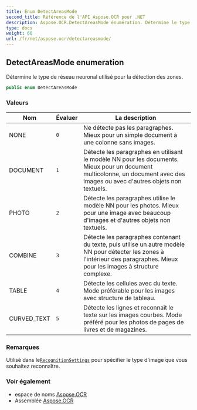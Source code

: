 ```yaml
---
title: Enum DetectAreasMode
second_title: Référence de l'API Aspose.OCR pour .NET
description: Aspose.OCR.DetectAreasMode énumération. Détermine le type de réseau neuronal utilisé pour la détection des zones.
type: docs
weight: 60
url: /fr/net/aspose.ocr/detectareasmode/
---
```

## DetectAreasMode enumeration

Détermine le type de réseau neuronal utilisé pour la détection des zones.

```csharp
public enum DetectAreasMode
```

### Valeurs

| Nom | Évaluer | La description |
| --- | --- | --- |
| NONE | `0` | Ne détecte pas les paragraphes. Mieux pour un simple document à une colonne sans images. |
| DOCUMENT | `1` | Détecte les paragraphes en utilisant le modèle NN pour les documents. Mieux pour un document multicolonne, un document avec des images ou avec d'autres objets non textuels. |
| PHOTO | `2` | Détecte les paragraphes utilise le modèle NN pour les photos. Mieux pour une image avec beaucoup d'images et d'autres objets non textuels. |
| COMBINE | `3` | Détecte les paragraphes contenant du texte, puis utilise un autre modèle NN pour détecter les zones à l'intérieur des paragraphes. Mieux pour les images à structure complexe. |
| TABLE | `4` | Détecte les cellules avec du texte. Mode préférable pour les images avec structure de tableau. |
| CURVED_TEXT | `5` | Détecte les lignes et reconnaît le texte sur les images courbes. Mode préféré pour les photos de pages de livres et de magazines. |

### Remarques

Utilisé dans le[`RecognitionSettings`](../recognitionsettings/) pour spécifier le type d'image que vous souhaitez reconnaître.

### Voir également

* espace de noms [Aspose.OCR](../../aspose.ocr/)
* Assemblée [Aspose.OCR](../../)


